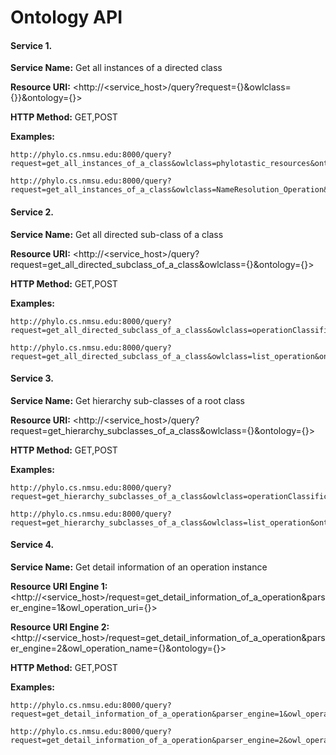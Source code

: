 # Ontology API

#### Service 1.

__Service Name:__  	 	Get all instances of a directed class

__Resource URI:__  		<http://<service_host>/query?request={}&owlclass={}}&ontology={}>

__HTTP Method:__ 		GET,POST
		
__Examples:__ 
```
http://phylo.cs.nmsu.edu:8000/query?request=get_all_instances_of_a_class&owlclass=phylotastic_resources&ontology=cdao_phylotastic
```
```
http://phylo.cs.nmsu.edu:8000/query?request=get_all_instances_of_a_class&owlclass=NameResolution_Operation&ontology=cdao_phylotastic
```

#### Service 2.

__Service Name:__  	 	Get all directed sub-class of a class

__Resource URI:__  		<http://<service_host>/query?request=get_all_directed_subclass_of_a_class&owlclass={}&ontology={}>

__HTTP Method:__ 		GET,POST
		
__Examples:__ 
```
http://phylo.cs.nmsu.edu:8000/query?request=get_all_directed_subclass_of_a_class&owlclass=operationClassification&ontology=phylo_methods
```
```
http://phylo.cs.nmsu.edu:8000/query?request=get_all_directed_subclass_of_a_class&owlclass=list_operation&ontology=phylo_methods
```

#### Service 3.

__Service Name:__  	 	Get hierarchy sub-classes of a root class

__Resource URI:__  		<http://<service_host>/query?request=get_hierarchy_subclasses_of_a_class&owlclass={}&ontology={}>

__HTTP Method:__ 		GET,POST
		
__Examples:__ 
```
http://phylo.cs.nmsu.edu:8000/query?request=get_hierarchy_subclasses_of_a_class&owlclass=operationClassification&ontology=phylo_methods
```
```
http://phylo.cs.nmsu.edu:8000/query?request=get_hierarchy_subclasses_of_a_class&owlclass=list_operation&ontology=phylo_methods
```

#### Service 4.

__Service Name:__  	 	Get detail information of an operation instance

__Resource URI Engine 1:__  		<http://<service_host>/request=get_detail_information_of_a_operation&parser_engine=1&owl_operation_uri={}>

__Resource URI Engine 2:__  		<http://<service_host>/request=get_detail_information_of_a_operation&parser_engine=2&owl_operation_name={}&ontology={}>

__HTTP Method:__ 		GET,POST
		
__Examples:__ 
```
http://phylo.cs.nmsu.edu:8000/query?request=get_detail_information_of_a_operation&parser_engine=1&owl_operation_uri=http://www.cs.nmsu.edu/~epontell/CDAO/cdao.owl%23phylotastic_GetPhylogeneticTree_OT_POST
```
```
http://phylo.cs.nmsu.edu:8000/query?request=get_detail_information_of_a_operation&parser_engine=2&owl_operation_name=phylotastic_FindScientificNamesFromFreeText_GNRD_GET&ontology=cdao_phylotastic
```